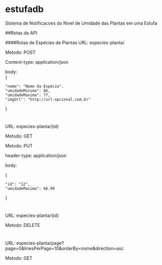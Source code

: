 # estufadb
Sistema de Notificacoes do Nivel de Umidade das Plantas em uma Estufa

##Rotas da API

####Rotas de Espécies de Plantas
URL: especies-planta/

Metodo: POST 

Content-type: application/json

body:  
{

    "nome": "Nome da Espécie",
    "umidadeMinima": 66,
   	"umidadeMaxima": 77,
   	"imgUrl": "http://url-opcional.com.br"
}

#

URL: especies-planta/{id}

Metodo: GET 

Metodo: PUT

header-type: application/json 

body:

{

    "id": "12",
    "umidadeMaxima": 66.99
}

#

URL: especies-planta/{id}

Metodo: DELETE 

#
URL: especies-planta/page?page=0&linesPerPage=10&orderBy=nome&direction=asc

Metodo: GET


